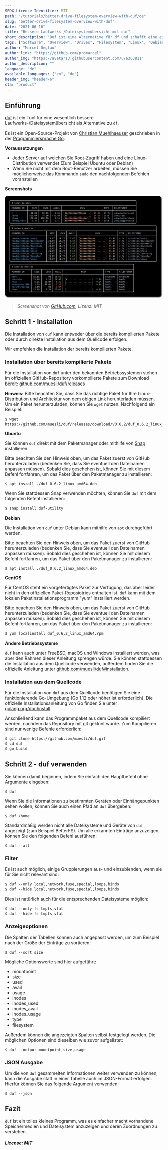 ```yaml
---
SPDX-License-Identifier: MIT
path: "/tutorials/better-drive-filesystem-overview-with-duf/de"
slug: "better-drive-filesystem-overview-with-duf"
date: "2021-06-16"
title: "Bessere Laufwerks-/Dateisystemübersicht mit duf"
short_description: "Duf ist eine Alternative für df und schafft eine einfache Übersicht über alle Laufwerke/Dateisysteme."
tags: ["Software", "Overview", "Drives", "Filesystem", "Linux", "Debian", "Ubuntu", "Open Source", "Lang:Go", "Tools"]
author: "Marcel Deglau"
author_link: "https://github.com/promarcel"
author_img: "https://avatars3.githubusercontent.com/u/6303811"
author_description: ""
language: "de"
available_languages: ["en", "de"]
header_img: "header-6"
cta: "product"
---
```


## Einführung

[duf](https://github.com/muesli/duf) ist ein Tool für eine wesentlich bessere Laufwerks-/Dateisystemübersicht als Alternative zu `df`.

Es ist ein Open-Source-Projekt von [Christian Muehlhaeuser](https://github.com/muesli) geschrieben in der  [Programmiersprache Go](https://golang.org).

**Voraussetzungen**

* Jeder Server auf welchen Sie Root-Zugriff haben und eine Linux-Distribution verwendet (Zum Beispiel Ubuntu oder Debian) 
* Wenn Sie nicht mit dem Root-Benutzer arbeiten, müssen Sie möglicherweise das Kommando `sudo` den nachfolgenden Befehlen voranstellen

**Screenshots**

![Beispiel Übersicht von duf](images/duf.png)

> _Screenshot von [GitHub.com](https://github.com/muesli/duf/blob/master/duf.png), Lizenz: MIT_

## Schritt 1 - Installation

Die Installation von `duf` kann entweder über die bereits kompilierten Pakete oder durch direkte Installation aus dem Quellcode erfolgen.

Wir empfehlen die Installation der bereits kompilierten Pakete.

### Installation über bereits kompilierte Pakete

Für die Installation von `duf` unter den bekannten Betriebssystemen stehen im offiziellen GitHub-Repository vorkompilierte Pakete zum Download bereit: [github.com/muesli/duf/releases](https://github.com/muesli/duf/releases)

**Hinweis:** Bitte beachten Sie, dass Sie das richtige Paket für Ihre Linux-Distribution und Architektur von dem obigen Link herunterladen müssen. Um ein Paket herunterzuladen, können Sie `wget` nutzen. Nachfolgend ein Beispiel:

```console
$ wget https://github.com/muesli/duf/releases/download/v0.6.2/duf_0.6.2_linux_amd64.deb
```

**Ubuntu**

Sie können `duf` direkt mit dem Paketmanager oder mithilfe von [Snap](https://snapcraft.io) installieren.

Bitte beachten Sie den Hinweis oben, um das Paket zuerst von GitHub herunterzuladen (bedenken Sie, dass Sie eventuell den Dateinamen anpassen müssen). Sobald dies geschehen ist, können Sie mit diesem Befehl fortfahren, um das Paket über den Paketmanager zu installieren:

```console
$ apt install ./duf_0.6.2_linux_amd64.deb
```

Wenn Sie stattdessen Snap verwenden möchten, können Sie `duf` mit dem folgenden Befehl installieren:

```console
$ snap install duf-utility
```

**Debian**

Die Installation von `duf` unter Debian kann mithilfe von `apt` durchgeführt werden. 

Bitte beachten Sie den Hinweis oben, um das Paket zuerst von GitHub herunterzuladen (bedenken Sie, dass Sie eventuell den Dateinamen anpassen müssen). Sobald dies geschehen ist, können Sie mit diesem Befehl fortfahren, um das Paket über den Paketmanager zu installieren:

```console
$ apt install ./duf_0.6.2_linux_amd64.deb
```

**CentOS**

Für CentOS steht ein vorgefertigtes Paket zur Verfügung, das aber leider nicht in den offiziellen Paket-Reposiotries enthalten ist. `duf` kann mit dem lokalen Paketinstallationsprogramm "yum" installiert werden. 

Bitte beachten Sie den Hinweis oben, um das Paket zuerst von GitHub herunterzuladen (bedenken Sie, dass Sie eventuell den Dateinamen anpassen müssen). Sobald dies geschehen ist, können Sie mit diesem Befehl fortfahren, um das Paket über den Paketmanager zu installieren:

```console
$ yum localinstall duf_0.6.2_linux_amd64.rpm
```

**Andere Betriebssysteme**

`duf` kann auch unter FreeBSD, macOS und Windows installiert werden, was aber den Rahmen dieser Anleitung sprengen würde. Sie können stattdessen die Installation aus dem Quellcode verwenden, außerdem finden Sie die offizielle Anleitung unter [github.com/muesli/duf#installation](https://github.com/muesli/duf#installation). 

### Installation aus dem Quellcode

Für die Installation von `duf` aus dem Quellcode benötigen Sie eine funktionierende Go-Umgebung (Go 1.12 oder höher ist erforderlich). Die offizielle Installationsanleitung von Go finden Sie unter [golang.org/doc/install](https://golang.org/doc/install). 

Anschließend kann das Programmpaket aus dem Quellcode kompiliert werden, nachdem das Repository mit git geklont wurde. Zum Kompilieren sind nur wenige Befehle erforderlich:

```console
$ git clone https://github.com/muesli/duf.git
$ cd duf
$ go build
```

## Schritt 2 - duf verwenden

Sie können damit beginnen, indem Sie einfach den Hauptbefehl ohne Argumente eingeben:

```console
$ duf
```

Wenn Sie die Informationen zu bestimmten Geräten oder Einhängepunkten sehen wollen, können Sie auch einen Pfad an `duf` übergeben:

```console
$ duf /home
```

Standardmäßig werden nicht alle Dateisysteme und Geräte von `duf` angezeigt (zum Beispiel BetterFS). Um alle erkannten Einträge anzuzeigen, können Sie den folgenden Befehl ausführen:

```console
$ duf --all
```

### Filter

Es ist auch möglich, einige Gruppierungen aus- und einzublenden, wenn sie für Sie nicht relevant sind:

```console
$ duf --only local,network,fuse,special,loops,binds
$ duf --hide local,network,fuse,special,loops,binds
```

Dies ist natürlich auch für die entsprechenden Dateisysteme möglich:

```console
$ duf --only-fs tmpfs,vfat
$ duf --hide-fs tmpfs,vfat
```

### Anzeigeoptionen

Die Spalten der Tabellen können auch angepasst werden, um zum Beispiel nach der Größe der Einträge zu sortieren:

```console
$ duf --sort size
```

Mögliche Optionswerte sind hier aufgeführt:

- mountpoint
- size
- used
- avail
- usage
- inodes
- inodes_used
- inodes_avail
- inodes_usage
- type
- filesystem

Außerdem können die angezeigten Spalten selbst festgelegt werden. Die möglichen Optionen sind dieselben wie zuvor aufgelistet:

```console
$ duf --output mountpoint,size,usage
```

### JSON Ausgabe

Um die von `duf` gesammelten Informationen weiter verwenden zu können, kann die Ausgabe statt in einer Tabelle auch im JSON-Format erfolgen. Hierfür können Sie das folgende Argument verwenden:

```console
$ duf --json
```

## Fazit

`duf` ist ein tolles kleines Programm, was es einfacher macht vorhandene Speichermedien und Dateisystem anzuzeigen und deren Zuordnungen zu verstehen.

##### License: MIT

<!--

Contributor's Certificate of Origin

By making a contribution to this project, I certify that:

(a) The contribution was created in whole or in part by me and I have
    the right to submit it under the license indicated in the file; or

(b) The contribution is based upon previous work that, to the best of my
    knowledge, is covered under an appropriate license and I have the
    right under that license to submit that work with modifications,
    whether created in whole or in part by me, under the same license
    (unless I am permitted to submit under a different license), as
    indicated in the file; or

(c) The contribution was provided directly to me by some other person
    who certified (a), (b) or (c) and I have not modified it.

(d) I understand and agree that this project and the contribution are
    public and that a record of the contribution (including all personal
    information I submit with it, including my sign-off) is maintained
    indefinitely and may be redistributed consistent with this project
    or the license(s) involved.

Signed-off-by: Marcel Deglau <marcel.deglau@hetzner.com>

-->
